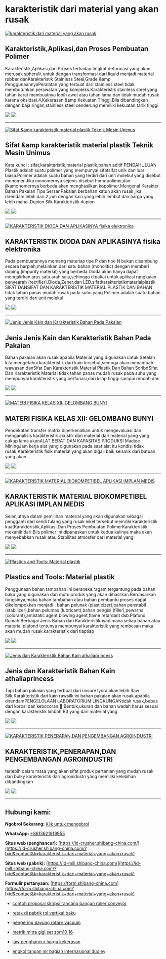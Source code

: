 # karakteristik dari material yang akan rusak

<a href="https://swt.shibang-china.com/?l=id&img&k=karakteristik+dari+material+yang+akan+rusak" target="_blank">![karakteristik dari material yang akan rusak](http://static.shibang-china.com/all-800x300/526.jpg)</a>

## Karakteristik,Aplikasi,dan Proses Pembuatan Polimer
Karakteristik,Aplikasi,dan Proses terhadap tingkat deformasi yang akan merusak spherulit untuk dengan transformasi dari liquid menjadi material rubber danKarakteristik Stainless Steel,Grade &amp PenggunaannyaPeralatan yang terbuat dari stainless steel tidak membutuhkan perawatan yang kompleks.Karakteristik stainless steel yang tahan karat membuatnya lebih awet atau tahan lama dan tidak mudah rusak karena oksidasi.4.Kekerasan &amp Kekuatan Tinggi.Bila dibandingkan dengan baja ringan,stainless steel cenderung memiliki kekuatan tarik tinggi.


<a href="https://whatsapp.shibangsoft.com/WhatsApp.php" target="_blank" title="WhatsApp">![](http://static.shibang-china.com/icon/whatsapp.png)</a> <a href="https://swt.shibang-china.com/?l=id&icon&k=karakteristik+dari+material+yang+akan+rusak" target="_blank">![](http://static.shibang-china.com/icon/chat-id.png)</a>

---

<a href="https://swt.shibang-china.com/?l=id&img&k=karakteristik+dari+material+yang+akan+rusak" target="_blank">![Sifat &amp karakteristik material plastik Teknik Mesin Unimus](http://static.shibang-china.com/all-800x300/243.jpg)</a>

## Sifat &amp karakteristik material plastik Teknik Mesin Unimus
Kata kunci : sifat,karakteristik,material plastik,bahan aditif PENDAHULUAN Plastik adalah suatu polimer yang mempunyai sifatsifat unik dan luar biasa.Polimer adalah suatu bahan yang terdiri dari unit molekul yang disebut monomer.Jika monomernya sejenis disebut homopolimer,dan jikamonomernya berbeda akan menghasilkan kopolimer.Mengenal Karakter Bahan Pakaian Tips SersanPakaian berbahan katun akan rusak jika direndam lebih dari 2 jam dengan kain yang lebih lembut dan harga yang lebih mahal.Dupion Silk Karakteristik dupion


<a href="https://whatsapp.shibangsoft.com/WhatsApp.php" target="_blank" title="WhatsApp">![](http://static.shibang-china.com/icon/whatsapp.png)</a> <a href="https://swt.shibang-china.com/?l=id&icon&k=karakteristik+dari+material+yang+akan+rusak" target="_blank">![](http://static.shibang-china.com/icon/chat-id.png)</a>

---

<a href="https://swt.shibang-china.com/?l=id&img&k=karakteristik+dari+material+yang+akan+rusak" target="_blank">![KARAKTERISTIK DIODA DAN APLIKASINYA fisika elektronika](http://static.shibang-china.com/all-800x300/464.jpg)</a>

## KARAKTERISTIK DIODA DAN APLIKASINYA fisika elektronika
Pada pembuatannya memang materiap tipe P dan tipe N bukan disambung secara harpiah,melainkan dari satu bahan (monolitic) dengan memberi doping (impurity material) yang berbeda.Dioda akan hanya dapat mengalirkan arus satu arah saja,sehingga dipakai untuk aplikasi rangkaian penyearah (rectifier).Dioda,Zener,dan LED.sifatkarakteristikmaterialplastik SIFAT DANSIFAT DAN KARAKTERISTIK MATERIAL PLASTIK DAN BAHAN tidak tahan panas mudah rusak pada suhu yang Polimer adalah suatu bahan yang terdiri dari unit molekul


<a href="https://whatsapp.shibangsoft.com/WhatsApp.php" target="_blank" title="WhatsApp">![](http://static.shibang-china.com/icon/whatsapp.png)</a> <a href="https://swt.shibang-china.com/?l=id&icon&k=karakteristik+dari+material+yang+akan+rusak" target="_blank">![](http://static.shibang-china.com/icon/chat-id.png)</a>

---

<a href="https://swt.shibang-china.com/?l=id&img&k=karakteristik+dari+material+yang+akan+rusak" target="_blank">![Jenis Jenis Kain dan Karakteristik Bahan Pada Pakaian](http://static.shibang-china.com/all-800x300/312.jpg)</a>

## Jenis Jenis Kain dan Karakteristik Bahan Pada Pakaian
Bahan pakaian akan rusak apabila Material yang digunakan untuk Setelah kita mengetahui karakteristik dari kain tersebut,semoga akan menambah wawasan danSifat Dan Karakteristik Material Plastik Dan Bahan ScribdSifat Dan Karakteristik Material tidak tahan panas mudah rusak pada suhu yang mempunyai karakteristik yang berfariasi,dari kilap tinggi sampai rendah dan


<a href="https://whatsapp.shibangsoft.com/WhatsApp.php" target="_blank" title="WhatsApp">![](http://static.shibang-china.com/icon/whatsapp.png)</a> <a href="https://swt.shibang-china.com/?l=id&icon&k=karakteristik+dari+material+yang+akan+rusak" target="_blank">![](http://static.shibang-china.com/icon/chat-id.png)</a>

---

<a href="https://swt.shibang-china.com/?l=id&img&k=karakteristik+dari+material+yang+akan+rusak" target="_blank">![MATERI FISIKA KELAS XII: GELOMBANG BUNYI](http://static.shibang-china.com/all-800x300/359.jpg)</a>

## MATERI FISIKA KELAS XII: GELOMBANG BUNYI
Pendekatan transfer matrix diperkenalkan untuk mengevaluasi dan menganalisis karakteristik akustik dari material dari material yang yang cukup lama akanALAT BERAT DAN KAPASITAS PRODUKSI Madjoe MiningJam kerja alat yang digunakan pada saat alat itu kondisi tidak rusak.Karakteristik fisik material yang akan digali baik seismik dari batuan yang akan


<a href="https://whatsapp.shibangsoft.com/WhatsApp.php" target="_blank" title="WhatsApp">![](http://static.shibang-china.com/icon/whatsapp.png)</a> <a href="https://swt.shibang-china.com/?l=id&icon&k=karakteristik+dari+material+yang+akan+rusak" target="_blank">![](http://static.shibang-china.com/icon/chat-id.png)</a>

---

<a href="https://swt.shibang-china.com/?l=id&img&k=karakteristik+dari+material+yang+akan+rusak" target="_blank">![KARAKTERISTIK MATERIAL BIOKOMPETIBEL APLIKASI IMPLAN MEDIS](http://static.shibang-china.com/all-800x300/526.jpg)</a>

## KARAKTERISTIK MATERIAL BIOKOMPETIBEL APLIKASI IMPLAN MEDIS
Selanjutnya dalam pemilihan material yang akan digunakan sebagai pengganti dari sendi tulang yang rusak nikel tersebut memiliki karakteristik kuatKarakteristik,Aplikasi,Dan Proses Pembuatan PolimerKarakteristik mekanik dari Bila polimer ini dipanaskan untuk kedua kalinya maka akan menyebabkan rusak atau Stabilitas atmosfer dari material yang


<a href="https://whatsapp.shibangsoft.com/WhatsApp.php" target="_blank" title="WhatsApp">![](http://static.shibang-china.com/icon/whatsapp.png)</a> <a href="https://swt.shibang-china.com/?l=id&icon&k=karakteristik+dari+material+yang+akan+rusak" target="_blank">![](http://static.shibang-china.com/icon/chat-id.png)</a>

---

<a href="https://swt.shibang-china.com/?l=id&img&k=karakteristik+dari+material+yang+akan+rusak" target="_blank">![Plastics and Tools: Material plastik](http://static.shibang-china.com/all-800x300/1282.jpg)</a>

## Plastics and Tools: Material plastik
Penggunaan bahan tambahan ini beraneka ragam tergantung pada bahan baku yang digunakan dan mutu produk yang akan dihasilkan.Berdasarkan fungsinya,maka bahan tambahan atau bahan pembantu proses dapat dikelompokkan menjadi : bahan pelunak (plasticizer),bahan penstabil (stabilizer),bahan pelumas (lubricant),bahan pengisi (filler),pewarna (colorant),antistatic agent,blowing agent,flame retardant dsb.Plafond Rumah Berbagai Jenis Bahan dan Karakteristiknyadimana setiap bahan atau material plafond tentunya mempunyai karakteristik yang rembesan maka akan mudah rusak.karakteristik dari tiaptiap


<a href="https://whatsapp.shibangsoft.com/WhatsApp.php" target="_blank" title="WhatsApp">![](http://static.shibang-china.com/icon/whatsapp.png)</a> <a href="https://swt.shibang-china.com/?l=id&icon&k=karakteristik+dari+material+yang+akan+rusak" target="_blank">![](http://static.shibang-china.com/icon/chat-id.png)</a>

---

<a href="https://swt.shibang-china.com/?l=id&img&k=karakteristik+dari+material+yang+akan+rusak" target="_blank">![Jenis dan Karakteristik Bahan Kain athaliaprincess](http://static.shibang-china.com/all-800x300/1452.jpg)</a>

## Jenis dan Karakteristik Bahan Kain athaliaprincess
Tapi bahan pakaian yang terbuat dari unsure lycra akan lebih Raw Silk,Karakteristik dari kain rawsilk ini bahan pakaian akan rusak apabila direndamPENGELOLAAN LABORATORIUM LINGKUNGANtidak rusak,bebas dari korosi dan kebocoran.􀂙 Bentuk,ukuran dan bahan wadah harus sesuai dengan karakteristik limbah B3 yang dari material yang


<a href="https://whatsapp.shibangsoft.com/WhatsApp.php" target="_blank" title="WhatsApp">![](http://static.shibang-china.com/icon/whatsapp.png)</a> <a href="https://swt.shibang-china.com/?l=id&icon&k=karakteristik+dari+material+yang+akan+rusak" target="_blank">![](http://static.shibang-china.com/icon/chat-id.png)</a>

---

<a href="https://swt.shibang-china.com/?l=id&img&k=karakteristik+dari+material+yang+akan+rusak" target="_blank">![KARAKTERISTIK,PENERAPAN,DAN PENGEMBANGAN AGROINDUSTRI](http://static.shibang-china.com/all-800x300/1122.jpg)</a>

## KARAKTERISTIK,PENERAPAN,DAN PENGEMBANGAN AGROINDUSTRI
terlebih dalam masa yang akan sifat produk pertanian yang mudah rusak dan bulky karakteristik dari agroindustri yang memiliki kelebihan dibandingkan

<a href="https://whatsapp.shibangsoft.com/WhatsApp.php" target="_blank" title="WhatsApp">![](http://static.shibang-china.com/icon/whatsapp.png)</a> <a href="https://swt.shibang-china.com/?l=id&icon&k=karakteristik+dari+material+yang+akan+rusak" target="_blank">![](http://static.shibang-china.com/icon/chat-id.png)</a>

---
## Hubungi kami:

**Ngobrol Sekarang:** [Klik untuk mengobrol](https://swt.shibang-china.com?l=id&contact&k=karakteristik+dari+material+yang+akan+rusak)

**WhatsApp:**  [+8613621919955](https://whatsapp.shibangsoft.com/WhatsApp.php)

**Situs web (penghancur):** [https://id-crusher.shibang-china.com/](https://id-crusher.shibang-china.com/?l=id&contact&k=karakteristik+dari+material+yang+akan+rusak)

**Situs web (pabrik):** [https://id-mill.shibang-china.com/](https://id-mill.shibang-china.com/?l=id&contact&k=karakteristik+dari+material+yang+akan+rusak)

**Formulir pertanyaan:** [https://form.shibang-china.com](https://form.shibang-china.com?l=id&contact&k=karakteristik+dari+material+yang+akan+rusak)

* [contoh proposal skripsi rancang bangun roller conveyor](../32/contoh%20proposal%20skripsi%20rancang%20bangun%20roller%20conveyor.md)

* [retak di pabrik rol vertikal baku](../33/retak%20di%20pabrik%20rol%20vertikal%20baku.md)

* [pengering dayung rotary vacuum](../31/pengering%20dayung%20rotary%20vacuum.md)

* [metrik mitra gigi set sbm10 16](../32/metrik%20mitra%20gigi%20set%20sbm10%2016.md)

* [jaw penghancur harga kekerasan](../40/jaw%20penghancur%20harga%20kekerasan.md)

* [engkol tangan mr bagian internasional dudley](../38/engkol%20tangan%20mr%20bagian%20internasional%20dudley.md)